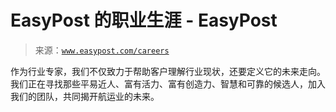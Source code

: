 <!--yml

类别: 未分类

日期: 2024-05-27 15:22:47

-->

# EasyPost 的职业生涯 - EasyPost

> 来源：[`www.easypost.com/careers`](https://www.easypost.com/careers)

作为行业专家，我们不仅致力于帮助客户理解行业现状，还要定义它的未来走向。我们正在寻找那些平易近人、富有活力、富有创造力、智慧和可靠的候选人，加入我们的团队，共同揭开航运业的未来。
